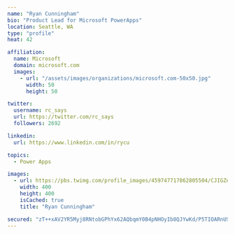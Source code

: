 ```yaml
---
name: "Ryan Cunningham"
bio: "Product Lead for Microsoft PowerApps"
location: Seattle, WA
type: "profile"
heat: 42

affiliation:
  name: Microsoft
  domain: microsoft.com
  images:
    - url: "/assets/images/organizations/microsoft.com-50x50.jpg"
      width: 50
      height: 50

twitter:
  username: rc_says
  url: https://twitter.com/rc_says
  followers: 2692

linkedin:
  url: https://www.linkedin.com/in/rycu

topics:
  - Power Apps

images:
  - url: https://pbs.twimg.com/profile_images/459747717862805504/CJIGZejd_400x400.png
    width: 400
    height: 400
    isCached: true
    title: "Ryan Cunningham"

secured: "zT++xAV2YR5Myj8RNtobGPhYx62AQbqmY0B4pNHOyIb8QJYwKd/P5TIOARnUSCm2QLhnv7aFuYGRzaMkF5PKV0Vruh8YZqqjjBfdqAedASiQlpzJr7hYVbC26ofanwXOvSrbBcH2DIJlkVRe+S6GrnTujs1hH1Fo8PMCDUDMlEj/UPNyVSEoVYzjkXjFD4V5JRZQJ1P9PRGjllkC9KH5RBWPk4z3pqeet/epj0vA+TnziFm6ynGrlzsxNzza6uAAYoQT3j+l9SWA3SVmwj0nWhKg7XadkPzAUlAQ1xvdzSi6pmeaaRa9C64KoL0SA5718EbVYnQmDFAXq5JNzuFb11vHxEd0yUGr6K0OjTDgbEqLWtbUSDCOmVRkGd4m/3EjWeF9Ujw4WsMLPFUAXX8ELS0e9vKFv/7m8oJQtFjqaFY=;l2vwKW8rAO/9RP52DpZGjA=="
---
```


